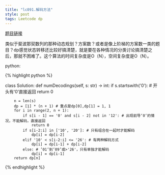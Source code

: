 ```yaml
---
title: "lc091.解码方法"
style: post
tags: Leetcode dp
---
```


[题目链接]()

类似于斐波那契数列的那种动态规划？方案数？或者是像上阶梯的方案数一类的题目？dp感觉状态转移还比较好搞清楚，就是要在各种情况的分类讨论搞清楚之后，那就不困难了。这个算法的时间复杂度是O（N），空间复杂度是O（N）。

python:

{% highlight python %}

class Solution:
    def numDecodings(self, s: str) -> int:
        if s.startswith('0'): # 开头有‘0’直接返回
            return 0
        
        n = len(s)
        dp = [1] * (n + 1) # 重点是dp[0],dp[1] = 1, 1
        for i in range(2, n + 1):
            if s[i - 1] == '0' and s[i - 2] not in '12': # 出现前导‘0‘的情况，不能解码，直接返回
                return 0
            if s[i-2:i] in ['10', '20']: # 只有组合在一起时才能解码
                dp[i] = dp[i-2]
            elif '10' < s[i-2:i] <= '26': # 有两种解码方式
                dp[i] = dp[i-1] + dp[i-2]
            else: # ’01‘到‘09’或>'26'，只有单独才能解码
                dp[i] = dp[i-1]
        return dp[n]

{% endhighlight %}
